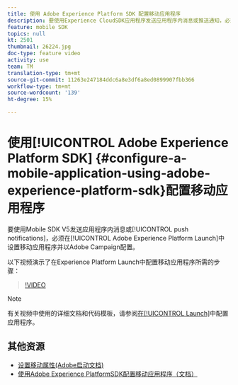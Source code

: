 ```yaml
---
title: 使用 Adobe Experience Platform SDK 配置移动应用程序
description: 要使用Experience CloudSDK应用程序发送应用程序内消息或推送通知，必须在Adobe Experience Platform Launch设置移动应用程序并以Adobe Campaign配置
feature: mobile SDK
topics: null
kt: 2501
thumbnail: 26224.jpg
doc-type: feature video
activity: use
team: TM
translation-type: tm+mt
source-git-commit: 11263e247184ddc6a8e3df6a8ed0899907fbb366
workflow-type: tm+mt
source-wordcount: '139'
ht-degree: 15%

---
```



# 使用[!UICONTROL Adobe Experience Platform SDK] {#configure-a-mobile-application-using-adobe-experience-platform-sdk}配置移动应用程序

要使用Mobile SDK V5发送应用程序内消息或[!UICONTROL push notifications]，必须在[!UICONTROL Adobe Experience Platform Launch]中设置移动应用程序并以Adobe Campaign配置。

以下视频演示了在Experience Platform Launch中配置移动应用程序所需的步骤：

>[!VIDEO](https://video.tv.adobe.com/v/26224?quality=12)

>[!NOTE]
>
>有关视频中使用的详细文档和代码模板，请参阅[在[!UICONTROL Launch]](https://helpx.adobe.com/campaign/kb/configuring-app-sdk.html#ConfiguringyourapplicationinLaunch)中配置应用程序。

## 其他资源

* [设置移动属性(Adobe启动文档)](https://aep-sdks.gitbook.io/docs/getting-started/create-a-mobile-property)
* [使用Adobe Experience PlatformSDK配置移动应用程序（文档）](https://helpx.adobe.com/campaign/kb/configuring-app-sdk.html)
